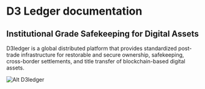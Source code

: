 # D3 Ledger documentation 
## Institutional Grade Safekeeping for Digital Assets
D3ledger is a global distributed platform that provides standardized post-trade infrastructure for restorable and secure ownership, safekeeping, cross-border settlements, and title transfer of blockchain-based digital assets.

![Alt D3ledger](https://github.com/alexeymaklakov/D3-wiki/blob/master/docs/infographicfinal23.png/500x500)
